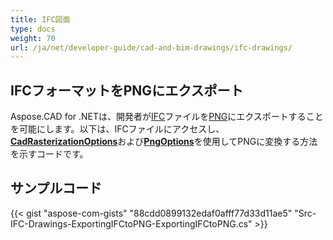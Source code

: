```yaml
---
title: IFC図面
type: docs
weight: 70
url: /ja/net/developer-guide/cad-and-bim-drawings/ifc-drawings/
---
```


## **IFCフォーマットをPNGにエクスポート**

Aspose.CAD for .NETは、開発者が[IFC](https://docs.fileformat.com/cad/ifc/)ファイルを[PNG](https://docs.fileformat.com/image/png/)にエクスポートすることを可能にします。以下は、IFCファイルにアクセスし、[**CadRasterizationOptions**](https://reference.aspose.com/cad/net/aspose.cad.imageoptions/cadrasterizationoptions)および[**PngOptions**](https://reference.aspose.com/cad/net/aspose.cad.imageoptions/pngoptions)を使用してPNGに変換する方法を示すコードです。

## サンプルコード

{{< gist "aspose-com-gists" "88cdd0899132edaf0afff77d33d11ae5" "Src-IFC-Drawings-ExportingIFCtoPNG-ExportingIFCtoPNG.cs" >}}
